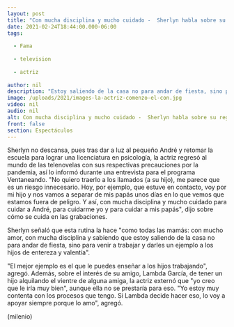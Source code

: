```yaml
---
layout: post
title: "Con mucha disciplina y mucho cuidado -  Sherlyn habla sobre su regreso a las telenovelas"
date: 2021-02-24T18:44:00.000-06:00
tags:
  
  - Fama
  
  - television
  
  - actriz
  
author: nil
description: "Estoy saliendo de la casa no para andar de fiesta, sino para venir a trabajar y darles un ejemplo a los hijos de entereza y valentía, dijo la actriz al programa 'Ventaneando'. "
image: /uploads/2021/images-la-actriz-comenzo-el-con.jpg
video: nil
audio: nil
alt: Con mucha disciplina y mucho cuidado -  Sherlyn habla sobre su regreso a las telenovelas
front: false
section: Espectáculos
---
```


Sherlyn no descansa, pues tras dar a luz al pequeño André y retomar la escuela para lograr una licenciatura en psicología, la actriz regresó al mundo de las telenovelas con sus respectivas precauciones por la pandemia, así lo informó durante una entrevista para el programa Ventaneando. "No quiero traerlo a los llamados (a su hijo), me parece que es un riesgo innecesario. Hoy, por ejemplo, que estuve en contacto, voy por mi hijo y nos vamos a separar de mis papás unos días en lo que vemos que estamos fuera de peligro. Y así, con mucha disciplina y mucho cuidado para cuidar a André, para cuidarme yo y para cuidar a mis papás", dijo sobre cómo se cuida en las grabaciones. 

Sherlyn señaló que esta rutina la hace "como todas las mamás: con mucho amor, con mucha disciplina y sabiendo que estoy saliendo de la casa no para andar de fiesta, sino para venir a trabajar y darles un ejemplo a los hijos de entereza y valentía".  

​"El mejor ejemplo es el que le puedes enseñar a los hijos trabajando", agregó. Además, sobre el interés de su amigo, Lambda García, de tener un hijo alquilando el vientre de alguna amiga, la actriz externó que "yo creo que le iría muy bien", aunque ella no se prestaría para eso. "Yo estoy muy contenta con los procesos que tengo. Si Lambda decide hacer eso, lo voy a apoyar siempre porque lo amo", agregó. 

(milenio)